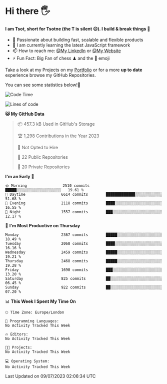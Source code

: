 # Hi there :raised_hand_with_fingers_splayed:
#### I am Tsot, short for Tsotne (the T is silent :wink:). I build & break things :space_invader:
- :telescope: Passionate about building fast, scalable and flexible products
- :seedling: I am currently learning the latest JavaScript framework 
- :mailbox: How to reach me: [@My LinkedIn](https://www.linkedin.com/in/tsotne-gvadzabia/) or [@My Website](https://tsotne.co.uk/contact)
- :zap: Fun Fact: Big Fan of chess ♟ and the 👾 emoji

Take a look at my Projects on my [Portfolio](https://tsotne.co.uk/) or for a more **up to date** experience browse my GitHub Repositories.

You can see some statistics below!:space_invader:
<!--START_SECTION:waka-->
![Code Time](http://img.shields.io/badge/Code%20Time-761%20hrs%202%20mins-blue)

![Lines of code](https://img.shields.io/badge/From%20Hello%20World%20I%27ve%20Written-6.5%20million%20lines%20of%20code-blue)

**🐱 My GitHub Data** 

> 📦 457.3 kB Used in GitHub's Storage 
 > 
> 🏆 1,298 Contributions in the Year 2023
 > 
> 🚫 Not Opted to Hire
 > 
> 📜 22 Public Repositories 
 > 
> 🔑 20 Private Repositories 
 > 
**I'm an Early 🐤** 

```text
🌞 Morning                2510 commits        █████░░░░░░░░░░░░░░░░░░░░   19.61 % 
🌆 Daytime                6614 commits        █████████████░░░░░░░░░░░░   51.68 % 
🌃 Evening                2118 commits        ████░░░░░░░░░░░░░░░░░░░░░   16.55 % 
🌙 Night                  1557 commits        ███░░░░░░░░░░░░░░░░░░░░░░   12.17 % 
```
📅 **I'm Most Productive on Thursday** 

```text
Monday                   2367 commits        █████░░░░░░░░░░░░░░░░░░░░   18.49 % 
Tuesday                  2068 commits        ████░░░░░░░░░░░░░░░░░░░░░   16.16 % 
Wednesday                2459 commits        █████░░░░░░░░░░░░░░░░░░░░   19.21 % 
Thursday                 2468 commits        █████░░░░░░░░░░░░░░░░░░░░   19.28 % 
Friday                   1690 commits        ███░░░░░░░░░░░░░░░░░░░░░░   13.20 % 
Saturday                 825 commits         ██░░░░░░░░░░░░░░░░░░░░░░░   06.45 % 
Sunday                   922 commits         ██░░░░░░░░░░░░░░░░░░░░░░░   07.20 % 
```


📊 **This Week I Spent My Time On** 

```text
🕑︎ Time Zone: Europe/London

💬 Programming Languages: 
No Activity Tracked This Week

🔥 Editors: 
No Activity Tracked This Week

🐱‍💻 Projects: 
No Activity Tracked This Week

💻 Operating System: 
No Activity Tracked This Week
```


 Last Updated on 09/07/2023 02:06:34 UTC
<!--END_SECTION:waka-->
